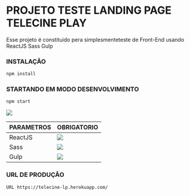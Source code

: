 # PROJETO TESTE LANDING PAGE TELECINE PLAY
Esse projeto é constituido pera simplesmenteteste de Front-End usando ReactJS Sass Gulp 

### INSTALAÇÃO

 ```bash 
 npm install
```
### STARTANDO EM MODO DESENVOLVIMENTO

 ```bash 
 npm start
```

![](https://i.ibb.co/4KtP9wb/Sem-t-tulo.png)

|   PARAMETROS                                        |   OBRIGATORIO                                                     |
|-----------------------------------------------------|-------------------------------------------------------------------|
|     ReactJS                                        |     ![](https://cdn4.iconfinder.com/data/icons/logos-3/600/React.js_logo-512.png)                                                      |
|      Sass                                          | ![](https://sass-lang.com/assets/img/logos/logo-b6e1ef6e.svg)       |
|      Gulp                                         | ![](https://devstickers.com/assets/img/pro/e1bm.png)       |

### URL DE PRODUÇÃO
```bash 
URL https://telecine-lp.herokuapp.com/
```